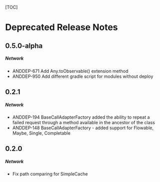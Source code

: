 [TOC]
# Deprecated Release Notes
## 0.5.0-alpha
##### Network
* ANDDEP-671 Add Any.toObservable() extension method
* ANDDEP-950 Add different gradle script for modules without deploy
## 0.2.1
##### Network
* ANDDEP-194 BaseCallAdapterFactory added the ability to repeat a failed request through a method available in the ancestor of the class
* ANDDEP-148 BaseCallAdapterFactory - added support for Flowable, Maybe, Single, Completable
## 0.2.0
##### Network
* Fix path comparing for SimpleCache

